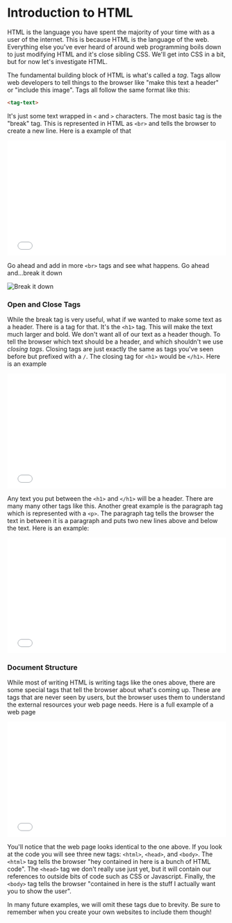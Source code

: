 # Introduction to HTML

HTML is the language you have spent the majority of your time with as a user of the internet. This is because HTML is the language of the web. Everything else you've ever heard of around web programming boils down to just modifying HTML and it's close sibling CSS. We'll get into CSS in a bit, but for now let's investigate HTML.

The fundamental building block of HTML is what's called a _tag_. Tags allow web developers to tell things to the browser like "make this text a header" or "include this image". Tags all follow the same format like this:

```html
<tag-text>
```

It's just some text wrapped in `<` and `>` characters. The most basic tag is the "break" tag. This is represented in HTML as `<br>` and tells the browser to create a new line. Here is a example of that

<iframe height='265' scrolling='no' title='intro br' src='//codepen.io/joemburgess/embed/MoJLVL/?height=265&theme-id=0&default-tab=html,result&embed-version=2&editable=true' frameborder='no' allowtransparency='true' allowfullscreen='true' style='width: 100%;'>See the Pen <a href='https://codepen.io/joemburgess/pen/MoJLVL/'>intro br</a> by Joe Burgess (<a href='https://codepen.io/joemburgess'>@joemburgess</a>) on <a href='https://codepen.io'>CodePen</a>.
</iframe>

Go ahead and add in more `<br>` tags and see what happens. Go ahead and...break it down

![Break it down](https://curriculum-content.s3.amazonaws.com/web-development/break-it-down.gif)

### Open and Close Tags

While the break tag is very useful, what if we wanted to make some text as a header. There is a tag for that. It's the `<h1>` tag. This will make the text much larger and bold. We don't want all of our text as a header though. To tell the browser which text should be a header, and which shouldn't we use _closing tags_. Closing tags are just exactly the same as tags you've seen before but prefixed with a `/`. The closing tag for `<h1>` would be `</h1>`. Here is an example

<iframe height='265' scrolling='no' title='closing tags' src='//codepen.io/joemburgess/embed/BZpMPJ/?height=265&theme-id=0&default-tab=html,result&embed-version=2&editable=true' frameborder='no' allowtransparency='true' allowfullscreen='true' style='width: 100%;'>See the Pen <a href='https://codepen.io/joemburgess/pen/BZpMPJ/'>closing tags</a> by Joe Burgess (<a href='https://codepen.io/joemburgess'>@joemburgess</a>) on <a href='https://codepen.io'>CodePen</a>.
</iframe>

Any text you put between the `<h1>` and `</h1>` will be a header. There are many many other tags like this. Another great example is the paragraph tag which is represented with a `<p>`. The paragraph tag tells the browser the text in between it is a paragraph and puts two new lines above and below the text. Here is an example:

<iframe height='265' scrolling='no' title='p tag' src='//codepen.io/joemburgess/embed/owBmQL/?height=265&theme-id=0&default-tab=html,result&embed-version=2' frameborder='no' allowtransparency='true' allowfullscreen='true' style='width: 100%;'>See the Pen <a href='https://codepen.io/joemburgess/pen/owBmQL/'>p tag</a> by Joe Burgess (<a href='https://codepen.io/joemburgess'>@joemburgess</a>) on <a href='https://codepen.io'>CodePen</a>.
</iframe>

### Document Structure

While most of writing HTML is writing tags like the ones above, there are some special tags that tell the browser about what's coming up. These are tags that are never seen by users, but the browser uses them to understand the external resources your web page needs. Here is a full example of a web page

<iframe height='265' scrolling='no' title='Intro to HTML' src='//codepen.io/joemburgess/embed/jwydYp/?height=265&theme-id=0&default-tab=html,result&embed-version=2&editable=true' frameborder='no' allowtransparency='true' allowfullscreen='true' style='width: 100%;'>See the Pen <a href='https://codepen.io/joemburgess/pen/jwydYp/'>Intro to HTML</a> by Joe Burgess (<a href='https://codepen.io/joemburgess'>@joemburgess</a>) on <a href='https://codepen.io'>CodePen</a>.
</iframe>

You'll notice that the web page looks identical to the one above. If you look at the code you will see three new tags: `<html>`, `<head>`, and `<body>`. The `<html>` tag tells the browser "hey contained in here is a bunch of HTML code". The `<head>` tag we don't really use just yet, but it will contain our references to outside bits of code such as CSS or Javascript. Finally, the `<body>` tag tells the browser "contained in here is the stuff I actually want you to show the user". 

In many future examples, we will omit these tags due to brevity. Be sure to remember when you create your own websites to include them though!
